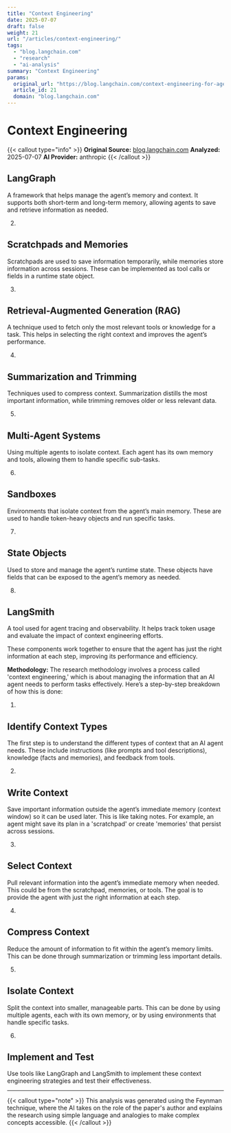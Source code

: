 ```yaml
---
title: "Context Engineering"
date: 2025-07-07
draft: false
weight: 21
url: "/articles/context-engineering/"
tags:
  - "blog.langchain.com"
  - "research"
  - "ai-analysis"
summary: "Context Engineering"
params:
  original_url: "https://blog.langchain.com/context-engineering-for-agents/"
  article_id: 21
  domain: "blog.langchain.com"
---
```


# Context Engineering

{{< callout type="info" >}}
**Original Source:** [blog.langchain.com](https://blog.langchain.com/context-engineering-for-agents/)
**Analyzed:** 2025-07-07
**AI Provider:** anthropic
{{< /callout >}}

## LangGraph

A framework that helps manage the agent’s memory and context. It supports both short-term and long-term memory, allowing agents to save and retrieve information as needed.

2.

## Scratchpads and Memories

Scratchpads are used to save information temporarily, while memories store information across sessions. These can be implemented as tool calls or fields in a runtime state object.

3.

## Retrieval-Augmented Generation (RAG)

A technique used to fetch only the most relevant tools or knowledge for a task. This helps in selecting the right context and improves the agent’s performance.

4.

## Summarization and Trimming

Techniques used to compress context. Summarization distills the most important information, while trimming removes older or less relevant data.

5.

## Multi-Agent Systems

Using multiple agents to isolate context. Each agent has its own memory and tools, allowing them to handle specific sub-tasks.

6.

## Sandboxes

Environments that isolate context from the agent’s main memory. These are used to handle token-heavy objects and run specific tasks.

7.

## State Objects

Used to store and manage the agent’s runtime state. These objects have fields that can be exposed to the agent’s memory as needed.

8.

## LangSmith

A tool used for agent tracing and observability. It helps track token usage and evaluate the impact of context engineering efforts.

These components work together to ensure that the agent has just the right information at each step, improving its performance and efficiency.

**Methodology:** The research methodology involves a process called 'context engineering,' which is about managing the information that an AI agent needs to perform tasks effectively. Here’s a step-by-step breakdown of how this is done:

1.

## Identify Context Types

The first step is to understand the different types of context that an AI agent needs. These include instructions (like prompts and tool descriptions), knowledge (facts and memories), and feedback from tools.

2.

## Write Context

Save important information outside the agent’s immediate memory (context window) so it can be used later. This is like taking notes. For example, an agent might save its plan in a 'scratchpad' or create 'memories' that persist across sessions.

3.

## Select Context

Pull relevant information into the agent’s immediate memory when needed. This could be from the scratchpad, memories, or tools. The goal is to provide the agent with just the right information at each step.

4.

## Compress Context

Reduce the amount of information to fit within the agent’s memory limits. This can be done through summarization or trimming less important details.

5.

## Isolate Context

Split the context into smaller, manageable parts. This can be done by using multiple agents, each with its own memory, or by using environments that handle specific tasks.

6.

## Implement and Test

Use tools like LangGraph and LangSmith to implement these context engineering strategies and test their effectiveness.


---

{{< callout type="note" >}}
This analysis was generated using the Feynman technique, where the AI takes on the role of the paper's author and explains the research using simple language and analogies to make complex concepts accessible.
{{< /callout >}}
